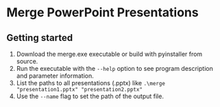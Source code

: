 # Merge PowerPoint Presentations

## Getting started
1. Download the merge.exe executable or build with pyinstaller from source.
2. Run the executable with the `--help` option to see program description and parameter information.
3. List the paths to all presentations (.pptx) like `.\merge "presentation1.pptx" "presentation2.pptx"`
4. Use the `--name` flag to set the path of the output file.